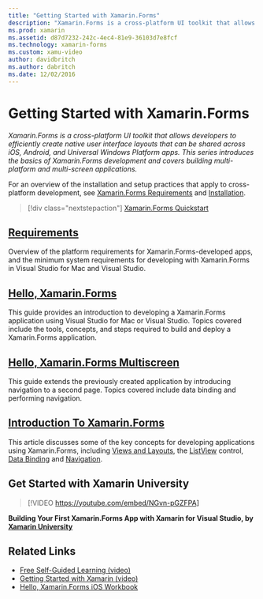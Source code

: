```yaml
---
title: "Getting Started with Xamarin.Forms"
description: "Xamarin.Forms is a cross-platform UI toolkit that allows developers to efficiently create native user interface layouts that can be shared across iOS, Android, and Universal Windows Platform apps. This series introduces the basics of Xamarin.Forms development and covers building multi-platform and multi-screen applications."
ms.prod: xamarin
ms.assetid: d87d7232-242c-4ec4-81e9-36103d7e8fcf
ms.technology: xamarin-forms
ms.custom: xamu-video
author: davidbritch
ms.author: dabritch
ms.date: 12/02/2016
---
```


# Getting Started with Xamarin.Forms

_Xamarin.Forms is a cross-platform UI toolkit that allows developers to efficiently create native user interface layouts that can be shared across iOS, Android, and Universal Windows Platform apps. This series introduces the basics of Xamarin.Forms development and covers building multi-platform and multi-screen applications._

For an overview of the installation and setup practices that apply to cross-platform development, see [Xamarin.Forms Requirements](installation.md) and [Installation](~/cross-platform/get-started/installation/index.md).

> [!div class="nextstepaction"]
> [Xamarin.Forms Quickstart](~/xamarin-forms/get-started/hello-xamarin-forms/quickstart.md)



## [Requirements](installation.md)

Overview of the platform requirements for Xamarin.Forms-developed apps, and the minimum system requirements for developing with Xamarin.Forms in Visual Studio for Mac and Visual Studio.

## [Hello, Xamarin.Forms](~/xamarin-forms/get-started/hello-xamarin-forms/index.md)

This guide provides an introduction to developing a Xamarin.Forms application using Visual Studio for Mac or Visual Studio. Topics covered include the tools, concepts, and steps required to build and deploy a Xamarin.Forms application.

## [Hello, Xamarin.Forms Multiscreen](~/xamarin-forms/get-started/hello-xamarin-forms-multiscreen/index.md)

This guide extends the previously created application by introducing navigation to a second page. Topics covered include data binding and performing navigation.

## [Introduction To Xamarin.Forms](~/xamarin-forms/get-started/introduction-to-xamarin-forms.md)

This article discusses some of the key concepts for developing applications using Xamarin.Forms, including [Views and Layouts](~/xamarin-forms/get-started/introduction-to-xamarin-forms.md#Views_and_Layouts), the [ListView](~/xamarin-forms/get-started/introduction-to-xamarin-forms.md#Lists_in_Xamarin_Forms) control, [Data Binding](~/xamarin-forms/get-started/introduction-to-xamarin-forms.md#Data_Binding) and [Navigation](~/xamarin-forms/get-started/introduction-to-xamarin-forms.md#Navigation).


## Get Started with Xamarin University

> [!VIDEO https://youtube.com/embed/NGvn-pGZFPA]

**Building Your First Xamarin.Forms App with Xamarin for Visual Studio, by [Xamarin University](https://university.xamarin.com)**


## Related Links

- [Free Self-Guided Learning (video)](https://university.xamarin.com/self-guided)
- [Getting Started with Xamarin (video)](https://developer.xamarin.com/videos/)
- [Hello, Xamarin.Forms iOS Workbook](https://developer.xamarin.com/workbooks/xamarin-forms/getting-started/GettingStartedWithXamarinForms-ios.workbook)
